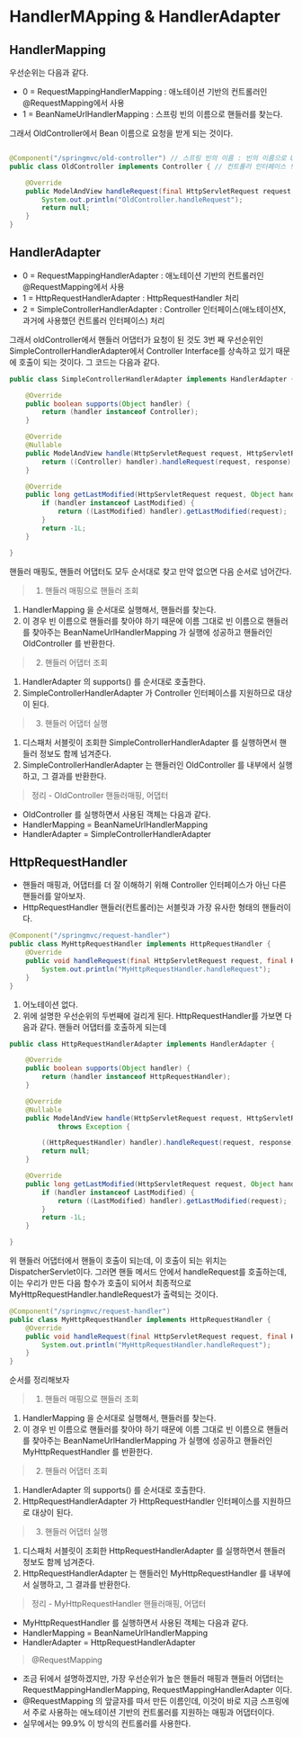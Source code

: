 # HandlerMApping & HandlerAdapter

## HandlerMapping

우선순위는 다음과 같다.

- 0 = RequestMappingHandlerMapping : 애노테이션 기반의 컨트롤러인 @RequestMapping에서 사용
- 1 = BeanNameUrlHandlerMapping : 스프링 빈의 이름으로 핸들러를 찾는다.

그래서 OldController에서 Bean 이름으로 요청을 받게 되는 것이다.

```java

@Component("/springmvc/old-controller") // 스프링 빈의 이름 : 빈의 이름으로 URL을 매핑할 것이다.
public class OldController implements Controller { // 컨트롤러 인터페이스 != 컨트롤러 어노테이션

    @Override
    public ModelAndView handleRequest(final HttpServletRequest request, final HttpServletResponse response) throws Exception {
        System.out.println("OldController.handleRequest");
        return null;
    }
}
```

## HandlerAdapter

- 0 = RequestMappingHandlerAdapter : 애노테이션 기반의 컨트롤러인 @RequestMapping에서 사용
- 1 = HttpRequestHandlerAdapter : HttpRequestHandler 처리
- 2 = SimpleControllerHandlerAdapter : Controller 인터페이스(애노테이션X, 과거에 사용했던 컨트롤러 인터페이스) 처리

그래서 oldController에서 핸들러 어댑터가 요청이 된 것도 3번 째 우선순위인 SimpleControllerHandlerAdapter에서 Controller Interface를 상속하고 있기 때문에 호출이 되는 것이다. 그 코드는 다음과 같다.

```java
public class SimpleControllerHandlerAdapter implements HandlerAdapter {

    @Override
    public boolean supports(Object handler) {
        return (handler instanceof Controller);
    }

    @Override
    @Nullable
    public ModelAndView handle(HttpServletRequest request, HttpServletResponse response, Object handler) throws Exception {
        return ((Controller) handler).handleRequest(request, response);
    }

    @Override
    public long getLastModified(HttpServletRequest request, Object handler) {
        if (handler instanceof LastModified) {
            return ((LastModified) handler).getLastModified(request);
        }
        return -1L;
    }

}
```

핸들러 매핑도, 핸들러 어댑터도 모두 순서대로 찾고 만약 없으면 다음 순서로 넘어간다.
> 1. 핸들러 매핑으로 핸들러 조회

1. HandlerMapping 을 순서대로 실행해서, 핸들러를 찾는다.
2. 이 경우 빈 이름으로 핸들러를 찾아야 하기 때문에 이름 그대로 빈 이름으로 핸들러를 찾아주는 BeanNameUrlHandlerMapping 가 실행에 성공하고 핸들러인 OldController 를 반환한다.

> 2. 핸들러 어댑터 조회

1. HandlerAdapter 의 supports() 를 순서대로 호출한다.
2. SimpleControllerHandlerAdapter 가 Controller 인터페이스를 지원하므로 대상이 된다.

> 3. 핸들러 어댑터 실행

1. 디스패처 서블릿이 조회한 SimpleControllerHandlerAdapter 를 실행하면서 핸들러 정보도 함께 넘겨준다.
2. SimpleControllerHandlerAdapter 는 핸들러인 OldController 를 내부에서 실행하고, 그 결과를 반환한다.

> 정리 - OldController 핸들러매핑, 어댑터

- OldController 를 실행하면서 사용된 객체는 다음과 같다.
- HandlerMapping = BeanNameUrlHandlerMapping
- HandlerAdapter = SimpleControllerHandlerAdapter

## HttpRequestHandler

- 핸들러 매핑과, 어댑터를 더 잘 이해하기 위해 Controller 인터페이스가 아닌 다른 핸들러를 알아보자.
- HttpRequestHandler 핸들러(컨트롤러)는 서블릿과 가장 유사한 형태의 핸들러이다.

```java
@Component("/springmvc/request-handler")
public class MyHttpRequestHandler implements HttpRequestHandler {
    @Override
    public void handleRequest(final HttpServletRequest request, final HttpServletResponse response) throws ServletException, IOException {
        System.out.println("MyHttpRequestHandler.handleRequest");
    }
}
```

1. 어노테이션 없다.
2. 위에 설명한 우선순위의 두번째에 걸리게 된다. HttpRequestHandler를 가보면 다음과 같다. 핸들러 어댑터를 호출하게 되는데

````java
public class HttpRequestHandlerAdapter implements HandlerAdapter {

    @Override
    public boolean supports(Object handler) {
        return (handler instanceof HttpRequestHandler);
    }

    @Override
    @Nullable
    public ModelAndView handle(HttpServletRequest request, HttpServletResponse response, Object handler)
            throws Exception {

        ((HttpRequestHandler) handler).handleRequest(request, response);
        return null;
    }

    @Override
    public long getLastModified(HttpServletRequest request, Object handler) {
        if (handler instanceof LastModified) {
            return ((LastModified) handler).getLastModified(request);
        }
        return -1L;
    }

}
````

위 핸들러 어댑터에서 핸들이 호출이 되는데, 이 호출이 되는 위치는 DispatcherServlet이다. 그러면 핸들 메서드 안에서 handleRequest를 호출하는데, 이는 우리가 만든 다음 함수가 호출이 되어서 최종적으로 MyHttpRequestHandler.handleRequest가 출력되는 것이다.

```java
@Component("/springmvc/request-handler")
public class MyHttpRequestHandler implements HttpRequestHandler {
    @Override
    public void handleRequest(final HttpServletRequest request, final HttpServletResponse response) throws ServletException, IOException {
        System.out.println("MyHttpRequestHandler.handleRequest");
    }
}
```

순서를 정리해보자

> 1. 핸들러 매핑으로 핸들러 조회

1. HandlerMapping 을 순서대로 실행해서, 핸들러를 찾는다.
2. 이 경우 빈 이름으로 핸들러를 찾아야 하기 때문에 이름 그대로 빈 이름으로 핸들러를 찾아주는 BeanNameUrlHandlerMapping 가 실행에 성공하고 핸들러인 MyHttpRequestHandler 를 반환한다.

> 2. 핸들러 어댑터 조회

1. HandlerAdapter 의 supports() 를 순서대로 호출한다.
2. HttpRequestHandlerAdapter 가 HttpRequestHandler 인터페이스를 지원하므로 대상이 된다.

> 3. 핸들러 어댑터 실행

1. 디스패처 서블릿이 조회한 HttpRequestHandlerAdapter 를 실행하면서 핸들러 정보도 함께 넘겨준다.
2. HttpRequestHandlerAdapter 는 핸들러인 MyHttpRequestHandler 를 내부에서 실행하고, 그 결과를 반환한다.

> 정리 - MyHttpRequestHandler 핸들러매핑, 어댑터

- MyHttpRequestHandler 를 실행하면서 사용된 객체는 다음과 같다.
- HandlerMapping = BeanNameUrlHandlerMapping
- HandlerAdapter = HttpRequestHandlerAdapter

> @RequestMapping

- 조금 뒤에서 설명하겠지만, 가장 우선순위가 높은 핸들러 매핑과 핸들러 어댑터는 RequestMappingHandlerMapping, RequestMappingHandlerAdapter 이다.
- @RequestMapping 의 앞글자를 따서 만든 이름인데, 이것이 바로 지금 스프링에서 주로 사용하는 애노테이션 기반의 컨트롤러를 지원하는 매핑과 어댑터이다.
- 실무에서는 99.9% 이 방식의 컨트롤러를 사용한다.
